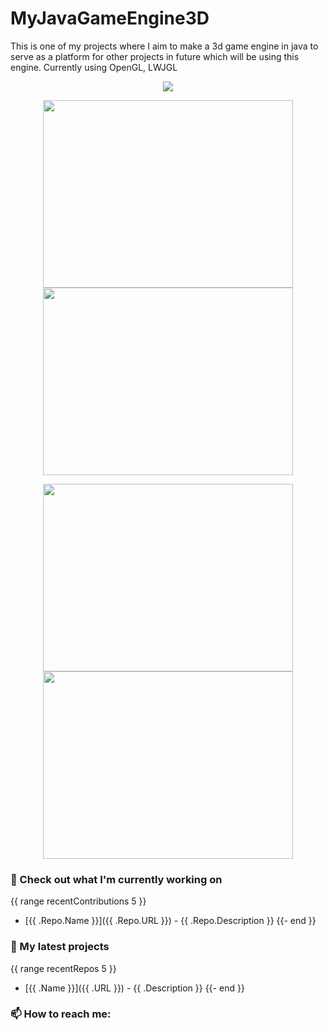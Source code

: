# MyJavaGameEngine3D
This is one of my projects where I aim to make a 3d game engine in java to serve as a platform for other projects in future which will be using this engine.
Currently using OpenGL, LWJGL

<p align="center"><a href="https://github.com/anuraghazra/github-readme-stats">
  <img align="center" src="https://github-readme-stats.vercel.app/api?username=OmdevShastri&show_icons=true&theme=tokyonight" />
</a></p>

<p align="center"><a href="https://wakatime.com/@omdevs">
  <img align="center" width="400" height="300" src="https://wakatime.com/share/@omdevs/4c17a227-eb23-48c5-a2f1-492e5538842c.svg" />
</a>
<a href="https://wakatime.com/@omdevs">
  <img align="center" width="400" height="300" src="https://wakatime.com/share/@omdevs/57160975-2111-472e-bc92-f390b42053b3.svg" />
</a></p>

<p align="center"><a href="https://wakatime.com/@omdevs">
  <img align="center" width="400" height="300" src="https://wakatime.com/share/@omdevs/b7d6c245-11dd-4802-a2dd-8ff0fd915324.svg" />
</a>
<a href="https://wakatime.com/@omdevs">
  <img align="center" width="400" height="300" src="https://wakatime.com/share/@omdevs/29475f0b-8d50-47b4-aaf5-f96bdcab9d0d.svg" />
</a></p>

### 👷 Check out what I'm currently working on
{{ range recentContributions 5 }}
- [{{ .Repo.Name }}]({{ .Repo.URL }}) - {{ .Repo.Description }}
  {{- end }}
### 🌱 My latest projects
{{ range recentRepos 5 }}
- [{{ .Name }}]({{ .URL }}) - {{ .Description }}
  {{- end }}


### 📫 How to reach me:


